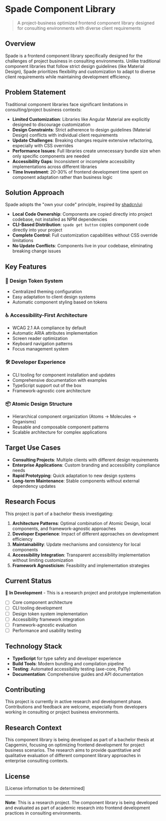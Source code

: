 # Spade Component Library

> A project-business optimized frontend component library designed for consulting environments with diverse client requirements

## Overview

Spade is a frontend component library specifically designed for the challenges of project business in consulting environments. Unlike traditional component libraries that follow strict design guidelines (like Material Design), Spade prioritizes flexibility and customization to adapt to diverse client requirements while maintaining development efficiency.

## Problem Statement

Traditional component libraries face significant limitations in consulting/project business contexts:

- **Limited Customization**: Libraries like Angular Material are explicitly designed to discourage customization
- **Design Constraints**: Strict adherence to design guidelines (Material Design) conflicts with individual client requirements
- **Update Challenges**: Breaking changes require extensive refactoring, especially with CSS overrides
- **Performance Issues**: Full libraries create unnecessary bundle size when only specific components are needed
- **Accessibility Gaps**: Inconsistent or incomplete accessibility implementations across different libraries
- **Time Investment**: 20-30% of frontend development time spent on component adaptation rather than business logic

## Solution Approach

Spade adopts the "own your code" principle, inspired by [shadcn/ui](https://ui.shadcn.com/):

- **Local Code Ownership**: Components are copied directly into project codebase, not installed as NPM dependencies
- **CLI-Based Distribution**: `spade get button` copies component code directly into your project
- **Complete Control**: Full customization capabilities without CSS override limitations
- **No Update Conflicts**: Components live in your codebase, eliminating breaking change issues

## Key Features

### 🎨 **Design Token System**

- Centralized theming configuration
- Easy adaptation to client design systems
- Automatic component styling based on tokens

### ♿ **Accessibility-First Architecture**

- WCAG 2.1 AA compliance by default
- Automatic ARIA attributes implementation
- Screen reader optimization
- Keyboard navigation patterns
- Focus management system

### 🛠️ **Developer Experience**

- CLI tooling for component installation and updates
- Comprehensive documentation with examples
- TypeScript support out of the box
- Framework-agnostic core architecture

### 📦 **Atomic Design Structure**

- Hierarchical component organization (Atoms → Molecules → Organisms)
- Reusable and composable component patterns
- Scalable architecture for complex applications

## Target Use Cases

- **Consulting Projects**: Multiple clients with different design requirements
- **Enterprise Applications**: Custom branding and accessibility compliance needs
- **Rapid Prototyping**: Quick adaptation to new design systems
- **Long-term Maintenance**: Stable components without external dependency updates

## Research Focus

This project is part of a bachelor thesis investigating:

1. **Architecture Patterns**: Optimal combination of Atomic Design, local components, and framework-agnostic approaches
2. **Developer Experience**: Impact of different approaches on development efficiency
3. **Maintainability**: Update mechanisms and consistency for local components
4. **Accessibility Integration**: Transparent accessibility implementation without limiting customization
5. **Framework Agnosticism**: Feasibility and implementation strategies

## Current Status

🚧 **In Development** - This is a research project and prototype implementation

- [ ] Core component architecture
- [ ] CLI tooling development
- [ ] Design token system implementation
- [ ] Accessibility framework integration
- [ ] Framework-agnostic evaluation
- [ ] Performance and usability testing

## Technology Stack

- **TypeScript** for type safety and developer experience
- **Build Tools**: Modern bundling and compilation pipeline
- **Testing**: Automated accessibility testing (axe-core, Pa11y)
- **Documentation**: Comprehensive guides and API documentation

## Contributing

This project is currently in active research and development phase. Contributions and feedback are welcome, especially from developers working in consulting or project business environments.

## Research Context

This component library is being developed as part of a bachelor thesis at Capgemini, focusing on optimizing frontend development for project business scenarios. The research aims to provide quantitative and qualitative evaluation of different component library approaches in enterprise consulting contexts.

## License

[License information to be determined]

---

**Note**: This is a research project. The component library is being developed and evaluated as part of academic research into frontend development practices in consulting environments.
